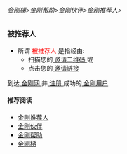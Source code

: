 ###### 金刚梯>金刚帮助>金刚伙伴>金刚推荐人>
### 被推荐人
- 所谓<font color="Red"> 被推荐人 </font>是指经由:
  - 扫描您的[ 邀请二维码 ](https://github.com/a2zitpro/web/blob/master/邀请二维码-推荐人) 或
  - 点击您的[ 邀请链接 ](https://github.com/a2zitpro/web/blob/master/邀请链接-推荐人)

到达[ 金刚网 ](https://github.com/a2zitpro/web/blob/master/kksitecn.md)并[ 注册 ](https://github.com/a2zitpro/web/blob/master/l2_reg.md)成功的[ 金刚用户 ](https://github.com/a2zitpro/web/blob/master//kkuser.md)

#### 推荐阅读
- [金刚推荐人](https://github.com/a2zitpro/web/blob/master/list_kkreferee.md)
- [金刚伙伴](https://github.com/a2zitpro/web/blob/master/list_kkpartner.md)
- [金刚帮助](https://github.com/a2zitpro/web/blob/master/list_helpkkvpn.md)
- [金刚梯](https://github.com/a2zitpro/web/blob/master/dlb.md)

